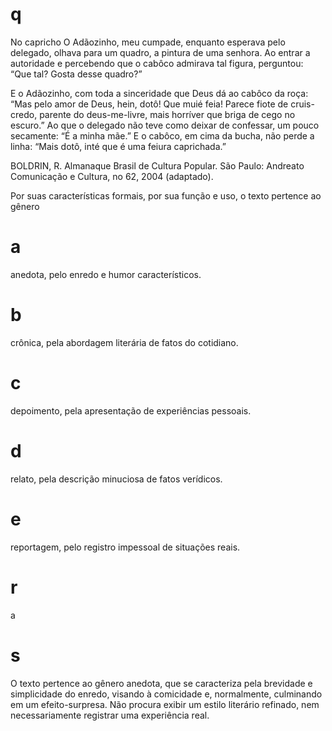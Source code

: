 # q
No capricho O Adãozinho, meu cumpade, enquanto esperava pelo delegado, olhava para um quadro, a pintura de uma senhora. Ao entrar a autoridade e percebendo que o cabôco admirava tal figura, perguntou: “Que tal? Gosta desse quadro?”

E o Adãozinho, com toda a sinceridade que Deus dá ao cabôco da roça: “Mas pelo amor de Deus, hein, dotô! Que muié feia! Parece fiote de cruis-credo, parente do deus-me-livre, mais horríver que briga de cego no escuro.” Ao que o delegado não teve como deixar de confessar, um pouco secamente: “É a minha mãe.” E o cabôco, em cima da bucha, não perde a linha: “Mais dotô, inté que é uma feiura caprichada.”

BOLDRIN, R. Almanaque Brasil de Cultura Popular. São Paulo: Andreato Comunicação e Cultura, no 62, 2004 (adaptado).

Por suas características formais, por sua função e uso, o texto pertence ao gênero

# a
anedota, pelo enredo e humor característicos.

# b
crônica, pela abordagem literária de fatos do cotidiano.

# c
depoimento, pela apresentação de experiências pessoais.

# d
relato, pela descrição minuciosa de fatos verídicos.

# e
reportagem, pelo registro impessoal de situações reais.

# r
a

# s
O texto pertence ao gênero anedota, que se caracteriza pela brevidade e simplicidade do enredo, visando à comicidade e, normalmente, culminando em um efeito-surpresa. Não procura exibir um estilo literário refinado, nem necessariamente registrar uma experiência real.
